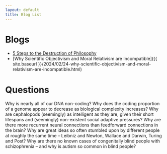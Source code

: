```yaml
---
layout: default
title: Blog List
---
```


# Blogs

- [5 Steps to the Destruction of Philosophy](blog-5steps.html)
- [Why Scientific Objectivism and Moral Relativism are Incompatible]({{ site.baseurl }}/2024/02/24-why-scientific-objectivism-and-moral-relativism-are-incompatible.html)
<!-- Add more blog titles as needed -->

# Questions

Why is nearly all of our DNA non-coding? Why does the coding proportion of a genome appear to decrease as
biological complexity increases? Why are cephalopods (seemingly) as intelligent as they are, given their
short lifespans and (seemingly) non-existent social adaptive pressures? Why are there more recurrent neural
connections than feedforward connections in the brain? Why are great ideas so often stumbled upon by
different people at roughly the same time – Leibniz and Newton, Wallace and Darwin, Turing and Post? Why
are there no known cases of congenitally blind people with schizophrenia – and why is autism so common in
blind people?
